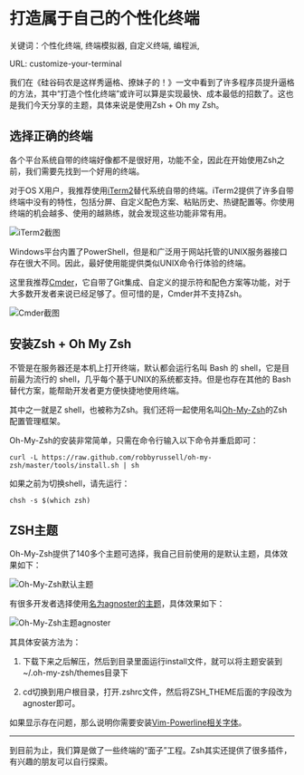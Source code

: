 # 打造属于自己的个性化终端

关键词：个性化终端, 终端模拟器, 自定义终端, 编程派,

URL: customize-your-terminal

我们在《硅谷码农是这样秀逼格、撩妹子的！》一文中看到了许多程序员提升逼格的方法，其中“打造个性化终端”或许可以算是实现最快、成本最低的招数了。这也是我们今天分享的主题，具体来说是使用Zsh + Oh my Zsh。

## 选择正确的终端

各个平台系统自带的终端好像都不是很好用，功能不全，因此在开始使用Zsh之前，我们需要先找到一个好用的终端。

对于OS X用户，我推荐使用[iTerm2](https://www.iterm2.com/)替代系统自带的终端。iTerm2提供了许多自带终端中没有的特性，包括分屏、自定义配色方案、粘贴历史、热键配置等。你使用终端的机会越多、使用的越熟练，就会发现这些功能非常有用。

![iTerm2截图](http://ww2.sinaimg.cn/mw690/006faQNTgw1f54cqtzz8gj30m808o74u.jpg)

Windows平台内置了PowerShell，但是和广泛用于网站托管的UNIX服务器接口存在很大不同。因此，最好使用能提供类似UNIX命令行体验的终端。

这里我推荐[Cmder](http://cmder.net/)，它自带了Git集成、自定义的提示符和配色方案等功能，对于大多数开发者来说已经足够了。但可惜的是，Cmder并不支持Zsh。

![Cmder截图](http://ww3.sinaimg.cn/mw690/006faQNTgw1f54cqt37hjj311y0kcq7c.jpg)

## 安装Zsh + Oh My Zsh

不管是在服务器还是本机上打开终端，默认都会运行名叫 Bash 的 shell，它是目前最为流行的 shell，几乎每个基于UNIX的系统都支持。但是也存在其他的 Bash 替代方案，能帮助开发者更方便快捷地使用终端。

其中之一就是Z shell，也被称为Zsh。我们还将一起使用名叫[Oh-My-Zsh](http://ohmyz.sh/)的Zsh配置管理框架。

Oh-My-Zsh的安装非常简单，只需在命令行输入以下命令并重启即可：

``curl -L https://raw.github.com/robbyrussell/oh-my-zsh/master/tools/install.sh | sh``

如果之前为切换shell，请先运行：

``chsh -s $(which zsh)``

## ZSH主题

Oh-My-Zsh提供了140多个主题可选择，我自己目前使用的是默认主题，具体效果如下：

![Oh-My-Zsh默认主题](http://ww1.sinaimg.cn/mw690/006faQNTgw1f54cqu2fa8j30wk0p0my7.jpg)

有很多开发者选择使用[名为agnoster的主题](https://github.com/fcamblor/oh-my-zsh-agnoster-fcamblor)，具体效果如下：

![Oh-My-Zsh主题agnoster](https://cloud.githubusercontent.com/assets/2618447/6316862/70f58fb6-ba03-11e4-82c9-c083bf9a6574.png)

其具体安装方法为：

1. 下载下来之后解压，然后到目录里面运行install文件，就可以将主题安装到~/.oh-my-zsh/themes目录下

2. cd切换到用户根目录，打开.zshrc文件，然后将ZSH_THEME后面的字段改为agnoster即可。

如果显示存在问题，那么说明你需要安装[Vim-Powerline相关字体](https://github.com/powerline/fonts)。

***

到目前为止，我们算是做了一些终端的“面子”工程。Zsh其实还提供了很多插件，有兴趣的朋友可以自行探索。


